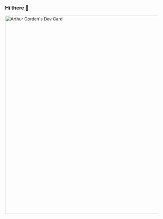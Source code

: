 ### Hi there 👋

<a href="https://app.daily.dev/agorden"><img src="https://api.daily.dev/devcards/v2/0Vy3YiZMyU0nNEihFmM3q.png?r=v4u&type=wide" width="652" alt="Arthur Gorden's Dev Card"/></a>

<!--
**arthurgorden/arthurgorden** is a ✨ _special_ ✨ repository because its `README.md` (this file) appears on your GitHub profile.

Here are some ideas to get you started:

- 🔭 I’m currently working on ...
- 🌱 I’m currently learning ...
- 👯 I’m looking to collaborate on ...
- 🤔 I’m looking for help with ...
- 💬 Ask me about ...
- 📫 How to reach me: ...
- 😄 Pronouns: ...
- ⚡ Fun fact: ...
-->

